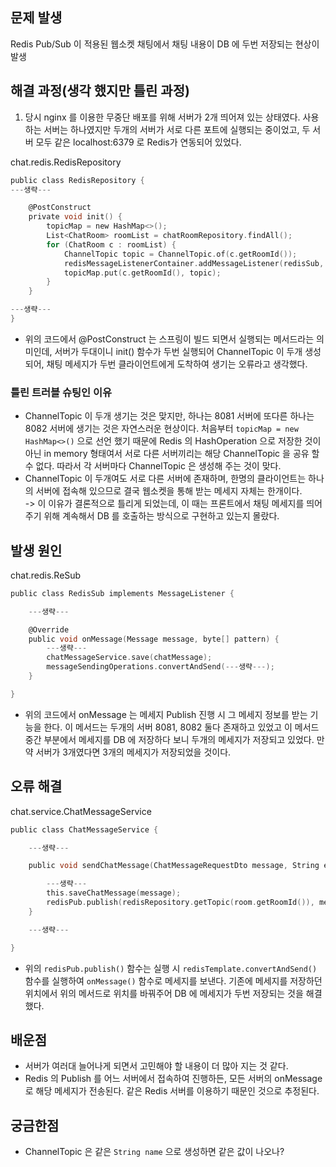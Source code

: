## 문제 발생
Redis Pub/Sub 이 적용된 웹소켓 채팅에서 채팅 내용이 DB 에 두번 저장되는 현상이 발생
## 해결 과정(생각 했지만 틀린 과정)
1. 당시 nginx 를 이용한 무중단 배포를 위해 서버가 2개 띄어져 있는 상태였다. 사용하는 서버는 하나였지만 두개의 서버가 서로 다른 포트에 실행되는 중이었고, 두 서버 모두 같은 localhost:6379 로 Redis가 연동되어 있었다.

chat.redis.RedisRepository
```C
public class RedisRepository {
---생략---

    @PostConstruct
    private void init() {
        topicMap = new HashMap<>();
        List<ChatRoom> roomList = chatRoomRepository.findAll();
        for (ChatRoom c : roomList) {
            ChannelTopic topic = ChannelTopic.of(c.getRoomId());
            redisMessageListenerContainer.addMessageListener(redisSub, topic);
            topicMap.put(c.getRoomId(), topic);
        }
    }

---생략---
}
```
- 위의 코드에서 @PostConstruct 는 스프링이 빌드 되면서 실행되는 메서드라는 의미인데, 서버가 두대이니 init() 함수가 두번 실행되어 ChannelTopic 이 두개 생성되어, 채팅 메세지가 두번 클라이언트에게 도착하여 생기는 오류라고 생각했다.
### 틀린 트러블 슈팅인 이유
- ChannelTopic 이 두개 생기는 것은 맞지만, 하나는 8081 서버에 또다른 하나는 8082 서버에 생기는 것은 자연스러운 현상이다. 처음부터 ```topicMap = new HashMap<>()``` 으로 선언 했기 때문에 Redis 의 HashOperation 으로 저장한 것이 아닌 in memory 형태여서 서로 다른 서버끼리는 해당 ChannelTopic 을 공유 할 수 없다. 따라서 각 서버마다 ChannelTopic 은 생성해 주는 것이 맞다. 
- ChannelTopic 이 두개여도 서로 다른 서버에 존재하며, 한명의 클라이언트는 하나의 서버에 접속해 있으므로 결국 웹소켓을 통해 받는 메세지 자체는 한개이다.  
-> 이 이유가 결론적으로 틀리게 되었는데, 이 때는 프론트에서 채팅 메세지를 띄어주기 위해 계속해서 DB 를 호출하는 방식으로 구현하고 있는지 몰랐다.

## 발생 원인

chat.redis.ReSub
```C
public class RedisSub implements MessageListener {

    ---생략---

    @Override
    public void onMessage(Message message, byte[] pattern) {
        ---생략---
        chatMessageService.save(chatMessage);
        messageSendingOperations.convertAndSend(---생략---);
    }

}
```
- 위의 코드에서 onMessage 는 메세지 Publish 진행 시 그 메세지 정보를 받는 기능을 한다. 이 메서드는 두개의 서버 8081, 8082 둘다 존재하고 있었고 이 메서드 중간 부분에서 메세지를 DB 에 저장하다 보니 두개의 메세지가 저장되고 있었다. 만약 서버가 3개였다면 3개의 메세지가 저장되었을 것이다.

## 오류 해결
chat.service.ChatMessageService
```C
public class ChatMessageService {

    ---생략---

    public void sendChatMessage(ChatMessageRequestDto message, String email) {

        ---생략---
        this.saveChatMessage(message);
        redisPub.publish(redisRepository.getTopic(room.getRoomId()), message);
    }

    ---생략---

}
```
- 위의 ```redisPub.publish()``` 함수는 실행 시 ```redisTemplate.convertAndSend()``` 함수를 실행하여 ```onMessage()``` 함수로 메세지를 보낸다. 기존에 메세지를 저장하던 위치에서 위의 메서드로 위치를 바꿔주어 DB 에 메세지가 두번 저장되는 것을 해결했다.

## 배운점
- 서버가 여러대 늘어나게 되면서 고민해야 할 내용이 더 많아 지는 것 같다.
- Redis 의 Publish 를 어느 서버에서 접속하여 진행하든, 모든 서버의 onMessage 로 해당 메세지가 전송된다. 같은 Redis 서버를 이용하기 때문인 것으로 추정된다.


## 궁금한점
- ChannelTopic 은 같은 ```String name``` 으로 생성하면 같은 값이 나오나?